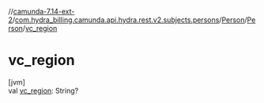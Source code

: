 //[camunda-7.14-ext-2](../../../../index.md)/[com.hydra_billing.camunda.api.hydra.rest.v2.subjects.persons](../../index.md)/[Person](../index.md)/[Person](index.md)/[vc_region](vc_region.md)

# vc_region

[jvm]\
val [vc_region](vc_region.md): String?
